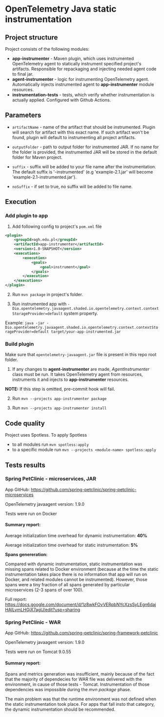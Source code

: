 # OpenTelemetry Java static instrumentation

## Project structure

Project consists of the following modules:

- **app-instrumenter** - Maven plugin, which uses instrumented OpenTelemetry agent to statically instrument
  specified project's artifacts. Responsible for repackaging and injecting needed agent code to final jar.
- **agent-instrumenter** - logic for instrumenting OpenTelemetry agent. Automatically injects instrumented
  agent to **app-instrumenter** module resources.
- **instrumentation-tests** - tests, which verify whether instrumentation is actually applied. Configured
  with Github Actions.

## Parameters

- `artifactName` - name of the artifact that should be instrumented. Plugin will search for artifact with this exact
  name. If such artifact won't be found, plugin will default to instrumenting all project artifacts.

- `outputFolder` - path to output folder for instrumented JAR. If no name for the folder is provided, the
  instrumented JAR will be stored in the default folder for Maven project.

- `suffix` - suffix will be added to your file name after the instrumentation. The default suffix is '-instrumented'
  (e.g 'example-2.1.jar' will become 'example-2.1-instrumented.jar').

- `noSuffix` - if set to true, no suffix will be added to file name.

## Execution

### Add plugin to app

1. Add following config to project's `pom.xml` file
```xml
<plugin>
    <groupId>agh.edu.pl</groupId>
    <artifactId>app-instrumenter</artifactId>
    <version>1.0-SNAPSHOT</version>
    <executions>
        <execution>
            <goals>
                <goal>instrument</goal>
            </goals>
        </execution>
    </executions>
</plugin>
```

2. Run `mvn package` in project's folder.

3. Run instrumented app with `-Dio.opentelemetry.javaagent.shaded.io.opentelemetry.context.contextStorageProvider=default` system property.

Example: `java -jar -Dio.opentelemetry.javaagent.shaded.io.opentelemetry.context.contextStorageProvider=default target/your-app-instrumented.jar`
### Build plugin

Make sure that `opentelemetry-javaagent.jar` file is present in this repo root folder.

1. If any changes to **agent-instrumenter** are made, *AgentInstrumenter* class must be run. It takes OpenTelemetry agent
from resources, instruments it and injects to **app-instrumenter** resources.

**NOTE:** If this step is omitted, pre-commit hook will fail.

2. Run `mvn --projects app-instrumenter package`

3. Run `mvn --projects app-instrumenter install`

## Code quality
Project uses Spotless. To apply Spotless

* to all modules run `mvn spotless:apply`
* to a specific module run `mvn --projects <module-name> spotless:apply`

## Tests results

### Spring PetClinic - microservices, JAR

App GitHub: https://github.com/spring-petclinic/spring-petclinic-microservices

OpenTelemetry javaagent version: 1.9.0

Tests were run on Docker

#### Summary report:

Average initialization time overhead for dynamic instrumentation: **40%**

Average initialization time overhead for static instrumentation: **5%**

**Spans genereration:**

Compared with dynamic instrumentation, static instrumentation was missing spans related to Docker environment (because at the time the static instrumentation takes place there is no information that app will run on Docker, and related modules cannot be instrumented). However, those spans were a tiny fraction of all spans generated by particular microservices (2-3 spans of over 100). 

Full report: https://docs.google.com/document/d/1z8wkFOvVERpbNYcXzsSyLEgn6dajHAILymLHGjX7agU/edit?usp=sharing

### Spring PetClinic - WAR

App GitHub: https://github.com/spring-petclinic/spring-framework-petclinic

OpenTelemetry javaagent version: 1.9.0

Tests were run on Tomcat 9.0.55

#### Summary report:

Spans and metrics generation was insufficient, mainly because of the fact that the majority of dependecies for WAR file was delivered with the environment, in cause of those tests - Tomcat. Instrumentation of those dependencies was impossible during the _mvn package_ phase.

The main problem was that the runtime environment was not defined when the static instrumentation took place. For apps that fall insto that category, the dynamic instrumentation should be recommended.
